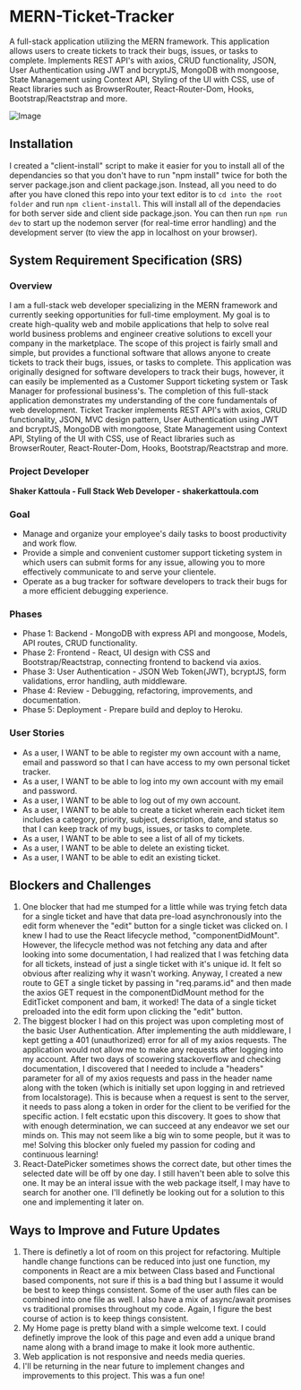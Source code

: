 # MERN-Ticket-Tracker
A full-stack application utilizing the MERN framework. This application allows users to create tickets to track their bugs, issues, or tasks to complete. Implements REST API's with axios, CRUD functionality, JSON, User Authentication using JWT and bcryptJS, MongoDB with mongoose, State Management using Context API, Styling of the UI with CSS, use of React libraries such as BrowserRouter, React-Router-Dom, Hooks, Bootstrap/Reactstrap and more. 

![Image](https://github.com/smkattoula/smkattoula.github.io/blob/master/assets/img/portfolio/ticket-tracker.png)

## Installation 
I created a "client-install" script to make it easier for you to install all of the dependancies so that you don't have to run "npm install" twice for both the server package.json and client package.json. Instead, all you need to do after you have cloned this repo into your text editor is to `cd into the root folder` and run `npm client-install`. This will install all of the dependacies for both server side and client side package.json. You can then run `npm run dev` to start up the nodemon server (for real-time error handling) and the development server (to view the app in localhost on your browser).

## System Requirement Specification (SRS)
### Overview
I am a full-stack web developer specializing in the MERN framework and currently seeking opportunities for full-time employment. My goal is to create high-quality web and mobile applications that help to solve real world business problems and engineer creative solutions to excell your company in the marketplace. The scope of this project is fairly small and simple, but provides a functional software that allows anyone to create tickets to track their bugs, issues, or tasks to complete. This application was originally designed for software developers to track their bugs, however, it can easily be implemented as a Customer Support ticketing system or Task Manager for professional business's. The completion of this full-stack application demonstrates my understanding of the core fundamentals of web development. Ticket Tracker implements REST API's with axios, CRUD functionality, JSON, MVC design pattern, User Authentication using JWT and bcryptJS, MongoDB with mongoose, State Management using Context API, Styling of the UI with CSS, use of React libraries such as BrowserRouter, React-Router-Dom, Hooks, Bootstrap/Reactstrap and more. 

### Project Developer

**Shaker Kattoula - Full Stack Web Developer - shakerkattoula.com**

### Goal
* Manage and organize your employee's daily tasks to boost productivity and work flow.
* Provide a simple and convenient customer support ticketing system in which users can submit forms for any issue, allowing you to more effectively communicate to and serve your clientele.
* Operate as a bug tracker for software developers to track their bugs for a more efficient debugging experience. 


### Phases
* Phase 1: Backend - MongoDB with express API and mongoose, Models, API routes, CRUD functionality.
* Phase 2: Frontend - React, UI design with CSS and Bootstrap/Reactstrap, connecting frontend to backend via axios.
* Phase 3: User Authentication - JSON Web Token(JWT), bcryptJS, form validations, error handling, auth middleware.
* Phase 4: Review - Debugging, refactoring, improvements, and documentation.
* Phase 5: Deployment - Prepare build and deploy to Heroku.

### User Stories
* As a user, I WANT to be able to register my own account with a name, email and password so that I can have access to my own personal ticket tracker.
* As a user, I WANT to be able to log into my own account with my email and password.
* As a user, I WANT to be able to log out of my own account.
* As a user, I WANT to be able to create a ticket wherein each ticket item includes a category, priority, subject, description, date, and status so that I can keep track of my bugs, issues, or tasks to complete.
* As a user, I WANT to be able to see a list of all of my tickets.
* As a user, I WANT to be able to delete an existing ticket.
* As a user, I WANT to be able to edit an existing ticket.

## Blockers and Challenges
1. One blocker that had me stumped for a little while was trying fetch data for a single ticket and have that data pre-load asynchronously into the edit form whenever the "edit" button for a single ticket was clicked on. I knew I had to use the React lifecycle method, "componentDidMount". However, the lifecycle method was not fetching any data and after looking into some documentation, I had realized that I was fetching data for all tickets, instead of just a single ticket with it's unique id. It felt so obvious after realizing why it wasn't working. Anyway, I created a new route to GET a single ticket by passing in "req.params.id" and then made the axios GET request in the componentDidMount method for the EditTicket component and bam, it worked! The data of a single ticket preloaded into the edit form upon clicking the "edit" button. 
2. The biggest blocker I had on this project was upon completing most of the basic User Authentication. After implementing the auth middleware, I kept getting a 401 (unauthorized) error for all of my axios requests. The application would not allow me to make any requests after logging into my account. After two days of scowering stackoverflow and checking documentation, I discovered that I needed to include a "headers" parameter for all of my axios requests and pass in the header name along with the token (which is initially set upon logging in and retrieved from localstorage). This is because when a request is sent to the server, it needs to pass along a token in order for the client to be verified for the specific action. I felt ecstatic upon this discovery. It goes to show that with enough determination, we can succeed at any endeavor we set our minds on. This may not seem like a big win to some people, but it was to me! Solving this blocker only fueled my passion for coding and continuous learning! 
3. React-DatePicker sometimes shows the correct date, but other times the selected date will be off by one day. I still haven't been able to solve this one. It may be an interal issue with the web package itself, I may have to search for another one. I'll definetly be looking out for a solution to this one and implementing it later on.

## Ways to Improve and Future Updates
1. There is definetly a lot of room on this project for refactoring. Multiple handle change functions can be reduced into just one function, my components in React are a mix between Class based and Functional based components, not sure if this is a bad thing but I assume it would be best to keep things consistent. Some of the user auth files can be combined into one file as well. I also have a mix of async/await promises vs traditional promises throughout my code. Again, I figure the best course of action is to keep things consistent.
2. My Home page is pretty bland with a simple welcome text. I could definetly improve the look of this page and even add a unique brand name along with a brand image to make it look more authentic. 
3. Web application is not responsive and needs media queries.
4. I'll be returning in the near future to implement changes and improvements to this project. This was a fun one!
